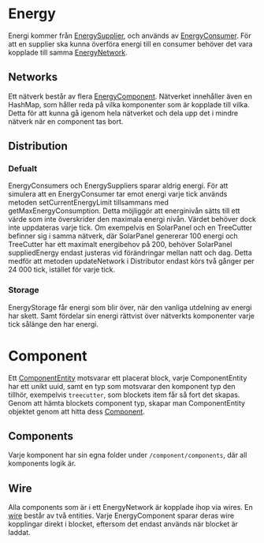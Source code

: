 
# Energy
Energi kommer från [EnergySupplier](https://github.com/wilmer100101/Factory/blob/main/src/main/java/se/wilmer/factory/energy/EnergySupplier.java), och används av [EnergyConsumer](https://github.com/wilmer100101/Factory/blob/main/src/main/java/se/wilmer/factory/energy/EnergyConsumer.java). För att en supplier ska kunna överföra energi till en consumer behöver det vara kopplade till samma [EnergyNetwork](https://github.com/wilmer100101/Factory/blob/main/src/main/java/se/wilmer/factory/energy/EnergyNetwork.java).

## Networks
Ett nätverk består av flera [EnergyComponent](https://github.com/wilmer100101/Factory/blob/main/src/main/java/se/wilmer/factory/energy/EnergyComponent.java). Nätverket innehåller även en HashMap, som håller reda på vilka komponenter som är kopplade till vilka. Detta för att kunna gå igenom hela nätverket och dela upp det i mindre nätverk när en component tas bort.

## Distribution

### Defualt
EnergyConsumers och EnergySuppliers sparar aldrig energi. För att simulera att en EnergyConsumer tar emot energi varje tick används metoden setCurrentEnergyLimit tillsammans med getMaxEnergyConsumption. Detta möjliggör att energinivån sätts till ett värde som inte överskrider den maximala energi nivån. Värdet behöver dock inte uppdateras varje tick. Om exempelvis en SolarPanel och en TreeCutter befinner sig i samma nätverk, där SolarPanel genererar 100 energi och TreeCutter har ett maximalt energibehov på 200, behöver SolarPanel suppliedEnergy endast justeras vid förändringar mellan natt och dag. Detta medför att metoden updateNetwork i Distributor endast körs två gånger per 24 000 tick, istället för varje tick.

### Storage
EnergyStorage får energi som blir över, när den vanliga utdelning av energi har skett. Samt fördelar sin energi rättvist över nätverkts komponenter varje tick sålänge den har energi.

# Component


Ett [ComponentEntity](https://github.com/wilmer100101/Factory/blob/main/src/main/java/se/wilmer/factory/component/ComponentEntity.java) motsvarar ett placerat block, varje ComponentEntity har ett unikt uuid, samt en typ som motsvarar den komponent typ den tillhör, exempelvis `treecutter`, som blockets item får så fort det skapas. Genom att hämta blockets component typ, skapar man ComponentEntity objektet genom att hitta dess [Component](https://github.com/wilmer100101/Factory/blob/main/src/main/java/se/wilmer/factory/component/Component.java).

## Components
Varje komponent har sin egna folder under `/component/components`, där all komponents logik är.
## Wire
Alla components som är i ett EnergyNetwork är kopplade ihop via wires. En [wire](https://github.com/wilmer100101/Factory/blob/fcc69097bba088a77b74e0a49449a4308e0c1ce9/src/main/java/se/wilmer/factory/component/wire/Wire.java) består av två entities. Varje EnergyComponent sparar deras wire kopplingar direkt i blocket, eftersom det endast används när blocket är laddat.
